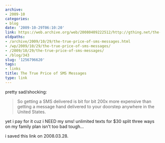 ```yaml
---
archive:
- 2009-10
categories:
- blog
date: '2009-10-29T06:10:20'
link: https://web.archive.org/web/20080409222512/http://gthing.net/the-true-price-of-sms-messages/
oldpaths:
- /archive/2009/10/29/the-true-price-of-sms-messages.html
- /wp/2009/10/29/the-true-price-of-sms-messages/
- /2009/10/29/the-true-price-of-sms-messages/
- /blog/343
slug: '1256796620'
tags:
- links
title: The True Price of SMS Messages
type: link
---
```


pretty sad/shocking:

> So getting a SMS delivered is bit for bit 200x more expensive than
> getting a message hand delivered to your doorstep anywhere in the United
> States.

yet i pay for it cuz i NEED my sms! unlimited texts for $30 split three
ways on my family plan isn't too bad tough...

i saved this link on 2008.03.28.

